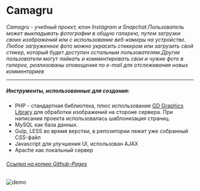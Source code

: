 <h1>Camagru</h1>

<i>Camagru - учебный проект, клон Instagram и Snapchat.Пользователь может выкладывать фотографии в общую галерею, путем загрузки своих изображений или с использование веб-камеры на устройстве. Любое загруженное фото можно украсить стикером или загрузить свой стикер, который будет доступен остальным пользователям.Другие пользователи могут лайкать и комментировать свои и чужие фото в галерее, реализованы оповещения по e-mail для отслеживания новых комментариев</i>
___________________________________________________
<h5>Инструменты, использованные для создания:</h5>
<ul>
<li>PHP - стандартная библиотека, плюс использование <a href="https://www.php.net/manual/ru/book.image.php">GD Graphics Library</a> для обработки изображений на стороне сервера. При написании проекта использовалась шаблонизация страниц.</li>
<li>MySQL как база данных.</li>
<li>Gulp, LESS во время верстки, в репозитории лежит уже собранный CSS-файл</li>
<li>Javascript для улучшения UI, использован AJAX</li>
<li>Apache как локальный сервер</li>
</ul>
<h6><a href="https://evgeniia-rushakova.github.io/fantastic-doodle-camagru/">Ссылка на копию Github-Pages</a></h6>
<img src="https://github.com/evgeniia-rushakova/fantastic-doodle-camagru/blob/master/docs/Screen%20recording%20(1).gif" alt="demo">
